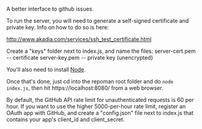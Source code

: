 A better interface to github issues.

To run the server, you will need to generate a self-signed certificate and
private key. Info on how to do so is here:

http://www.akadia.com/services/ssh_test_certificate.html

Create a "keys" folder next to index.js, and name the files:
    server-cert.pem -- certificate
    server-key.pem -- private key (unencrypted)

You'll also need to install [Node](http://nodejs.org).

Once that's done, just cd into the repoman root folder and do `node index.js`, then hit 
https://localhost:8080/ from a web browser.

By default, the GitHub API rate limit for unauthenticated requests is 60 per hour. If
you want to use the higher 5000-per-hour rate limit, register an OAuth app with GitHub,
and create a "config.json" file next to index.js that contains your app's client_id 
and client_secret.